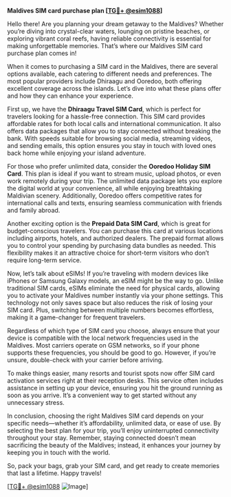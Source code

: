 **Maldives SIM card purchase plan [[TG💪+ @esim1088](https://t.me/s/esim1088)]**

Hello there! Are you planning your dream getaway to the Maldives? Whether you’re diving into crystal-clear waters, lounging on pristine beaches, or exploring vibrant coral reefs, having reliable connectivity is essential for making unforgettable memories. That’s where our Maldives SIM card purchase plan comes in!

When it comes to purchasing a SIM card in the Maldives, there are several options available, each catering to different needs and preferences. The most popular providers include Dhiraagu and Ooredoo, both offering excellent coverage across the islands. Let’s dive into what these plans offer and how they can enhance your experience.

First up, we have the **Dhiraagu Travel SIM Card**, which is perfect for travelers looking for a hassle-free connection. This SIM card provides affordable rates for both local calls and international communication. It also offers data packages that allow you to stay connected without breaking the bank. With speeds suitable for browsing social media, streaming videos, and sending emails, this option ensures you stay in touch with loved ones back home while enjoying your island adventure.

For those who prefer unlimited data, consider the **Ooredoo Holiday SIM Card**. This plan is ideal if you want to stream music, upload photos, or even work remotely during your trip. The unlimited data package lets you explore the digital world at your convenience, all while enjoying breathtaking Maldivian scenery. Additionally, Ooredoo offers competitive rates for international calls and texts, ensuring seamless communication with friends and family abroad.

Another exciting option is the **Prepaid Data SIM Card**, which is great for budget-conscious travelers. You can purchase this card at various locations including airports, hotels, and authorized dealers. The prepaid format allows you to control your spending by purchasing data bundles as needed. This flexibility makes it an attractive choice for short-term visitors who don’t require long-term service.

Now, let’s talk about eSIMs! If you’re traveling with modern devices like iPhones or Samsung Galaxy models, an eSIM might be the way to go. Unlike traditional SIM cards, eSIMs eliminate the need for physical cards, allowing you to activate your Maldives number instantly via your phone settings. This technology not only saves space but also reduces the risk of losing your SIM card. Plus, switching between multiple numbers becomes effortless, making it a game-changer for frequent travelers.

Regardless of which type of SIM card you choose, always ensure that your device is compatible with the local network frequencies used in the Maldives. Most carriers operate on GSM networks, so if your phone supports these frequencies, you should be good to go. However, if you’re unsure, double-check with your carrier before arriving.

To make things easier, many resorts and tourist spots now offer SIM card activation services right at their reception desks. This service often includes assistance in setting up your device, ensuring you hit the ground running as soon as you arrive. It’s a convenient way to get started without any unnecessary stress.

In conclusion, choosing the right Maldives SIM card depends on your specific needs—whether it’s affordability, unlimited data, or ease of use. By selecting the best plan for your trip, you’ll enjoy uninterrupted connectivity throughout your stay. Remember, staying connected doesn’t mean sacrificing the beauty of the Maldives; instead, it enhances your journey by keeping you in touch with the world.

So, pack your bags, grab your SIM card, and get ready to create memories that last a lifetime. Happy travels!

[[TG💪+ @esim1088](https://t.me/s/esim1088) ![Image](https://i.postimg.cc/Y0z9fWf4/image.png)]